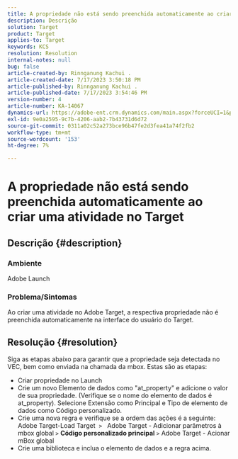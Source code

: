 ```yaml
---
title: A propriedade não está sendo preenchida automaticamente ao criar uma atividade no Target
description: Descrição
solution: Target
product: Target
applies-to: Target
keywords: KCS
resolution: Resolution
internal-notes: null
bug: false
article-created-by: Rinnganung Kachui .
article-created-date: 7/17/2023 3:50:18 PM
article-published-by: Rinnganung Kachui .
article-published-date: 7/17/2023 3:54:46 PM
version-number: 4
article-number: KA-14067
dynamics-url: https://adobe-ent.crm.dynamics.com/main.aspx?forceUCI=1&pagetype=entityrecord&etn=knowledgearticle&id=342d78a0-b924-ee11-9cbd-6045bd006b4b
exl-id: 9e0a2595-9c7b-4206-aab2-7b43731d6d72
source-git-commit: 0311a02c52a273bce96b47fe2d3fea41a74f2fb2
workflow-type: tm+mt
source-wordcount: '153'
ht-degree: 7%

---
```


# A propriedade não está sendo preenchida automaticamente ao criar uma atividade no Target

## Descrição {#description}




### Ambiente



Adobe Launch



### Problema/Sintomas



Ao criar uma atividade no Adobe Target, a respectiva propriedade não é preenchida automaticamente na interface do usuário do Target.


## Resolução {#resolution}


Siga as etapas abaixo para garantir que a propriedade seja detectada no VEC, bem como enviada na chamada da mbox. Estas são as etapas:

- Criar propriedade no Launch
- Crie um novo Elemento de dados como &quot;at_property&quot; e adicione o valor de sua propriedade. (Verifique se o nome do elemento de dados é at_property). Selecione Extensão como Principal e Tipo de elemento de dados como Código personalizado.
- Crie uma nova regra e verifique se a ordem das ações é a seguinte: Adobe Target-Load Target  `>`   Adobe Target - Adicionar parâmetros à mbox global `>`  <b>Código personalizado principal</b> `>`  Adobe Target - Acionar mBox global
- Crie uma biblioteca e inclua o elemento de dados e a regra acima.
